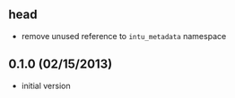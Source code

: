 ## head

* remove unused reference to `intu_metadata` namespace

## 0.1.0 (02/15/2013)

* initial version


